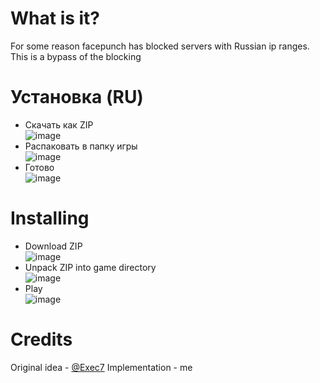 # What is it?
For some reason facepunch has blocked servers with Russian ip ranges. This is a bypass of the blocking

# Установка (RU)
- Скачать как ZIP <br> ![image](https://user-images.githubusercontent.com/39582793/219871176-27f402e3-76fd-459a-aba5-c82ee9bc76e3.png)
- Распаковать в папку игры <br> ![image](https://user-images.githubusercontent.com/39582793/219871229-66ea93fa-85c8-4c3d-b201-fd16cedb230e.png)
- Готово <br> ![image](https://user-images.githubusercontent.com/39582793/219871382-6e07583f-505b-477d-8b58-21ccea2ed5e6.png)



# Installing
- Download ZIP <br> ![image](https://user-images.githubusercontent.com/39582793/219871176-27f402e3-76fd-459a-aba5-c82ee9bc76e3.png)
- Unpack ZIP into game directory <br> ![image](https://user-images.githubusercontent.com/39582793/219871229-66ea93fa-85c8-4c3d-b201-fd16cedb230e.png)
- Play <br> ![image](https://user-images.githubusercontent.com/39582793/219871382-6e07583f-505b-477d-8b58-21ccea2ed5e6.png)

# Credits
Original idea - [@Exec7](https://github.com/Exec7)
Implementation - me

